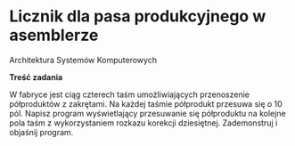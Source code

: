 # Licznik dla pasa produkcyjnego w asemblerze
Architektura Systemów Komputerowych

********Treść zadania********

W fabryce jest ciąg czterech taśm umożliwiających przenoszenie półproduktów z zakrętami. Na każdej taśmie półprodukt przesuwa się o 10 pól. Napisz program wyświetlający przesuwanie się półproduktu na kolejne pola taśm z wykorzystaniem rozkazu korekcji dziesiętnej. Zademonstruj i objaśnij program.
